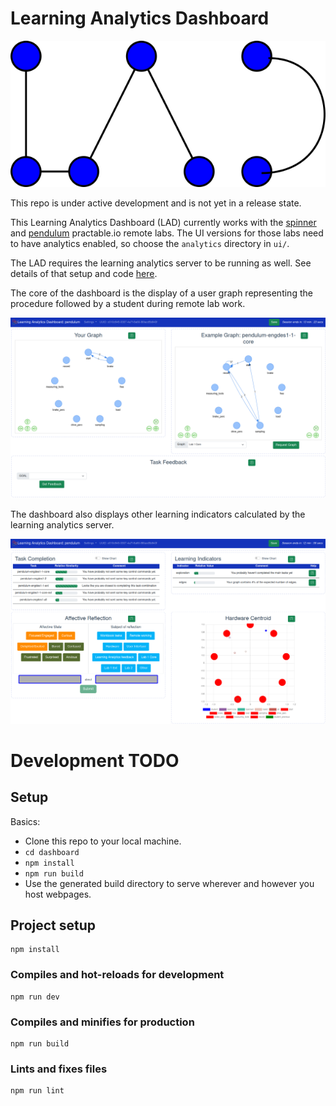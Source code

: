 # Learning Analytics Dashboard

![Learning Analytics Dashboard](./img/learning_analytics_dashboard_icon.png)

This repo is under active development and is not yet in a release state.

This Learning Analytics Dashboard (LAD) currently works with the [spinner](https://github.com/practable/spinner-amax) and [pendulum](https://github.com/practable/penduino) practable.io remote labs. The UI versions for those labs need to have analytics enabled, so choose the `analytics` directory in `ui/`.

The LAD requires the learning analytics server to be running as well. See details of that setup and code [here](https://github.com/practable/analytics).

The core of the dashboard is the display of a user graph representing the procedure followed by a student during remote lab work.

![LA UI Upper](./img/LA_UI_upper.png)

The dashboard also displays other learning indicators calculated by the learning analytics server.

![LA UI Lower](./img/LA_UI_lower.png)

# Development TODO

## Setup

Basics:
- Clone this repo to your local machine.
- `cd dashboard`
- `npm install`
- `npm run build`
- Use the generated build directory to serve wherever and however you host webpages.

## Project setup
```
npm install
```

### Compiles and hot-reloads for development
```
npm run dev
```

### Compiles and minifies for production
```
npm run build
```

### Lints and fixes files
```
npm run lint
```

